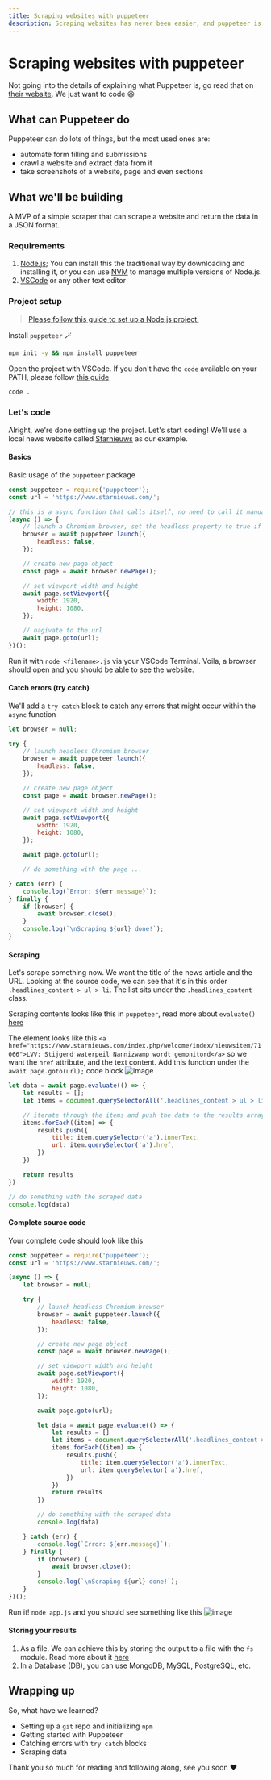 ```yaml
---
title: Scraping websites with puppeteer
description: Scraping websites has never been easier, and puppeteer is one of the best tool to use for it.
---
```


# Scraping websites with puppeteer

Not going into the details of explaining what Puppeteer is, go read that on [their website](https://pptr.dev/). We just want to code :laughing: 

## What can Puppeteer do

Puppeteer can do lots of things, but the most used ones are:

- automate form filling and submissions
- crawl a website and extract data from it
- take screenshots of a website, page and even sections

## What we'll be building

A MVP of a simple scraper that can scrape a website and return the data in a JSON format.

### Requirements

1. [Node.js](https://nodejs.org/en/); You can install this the traditional way by downloading and installing it, or you can use [NVM](https://github.com/nvm-sh/nvm) to manage multiple versions of Node.js.
2. [VSCode](https://code.visualstudio.com/) or any other text editor



### Project setup

> [Please follow this guide to set up a Node.js project.](/coding/nodejs-proj-setup/)

Install `puppeteer` :magic_wand:
```bash
npm init -y && npm install puppeteer
```

Open the project with VSCode. If you don't have the `code` available on your PATH, please follow [this guide](https://vscode-docs.readthedocs.io/en/latest/editor/setup/) 

```bash
code .
```

### Let's code
Alright, we're done setting up the project. Let's start coding! We'll use a local news website called [Starnieuws](https://www.starnieuws.com/) as our example.

#### Basics

Basic usage of the `puppeteer` package
```js
const puppeteer = require('puppeteer');
const url = 'https://www.starnieuws.com/';

// this is a async function that calls itself, no need to call it manually
(async () => {
    // launch a Chromium browser, set the headless property to true if you're deploying to production
    browser = await puppeteer.launch({
        headless: false,
    });

    // create new page object
    const page = await browser.newPage();

    // set viewport width and height
    await page.setViewport({
        width: 1920,
        height: 1080,
    });

    // nagivate to the url
    await page.goto(url);
})();
```

Run it with `node <filename>.js` via your VSCode Terminal. Voila, a browser should open and you should be able to see the website.

#### Catch errors (try catch)

We'll add a `try catch` block to catch any errors that might occur within the `async` function
```js
let browser = null;

try {
    // launch headless Chromium browser
    browser = await puppeteer.launch({
        headless: false,
    });

    // create new page object
    const page = await browser.newPage();

    // set viewport width and height
    await page.setViewport({
        width: 1920,
        height: 1080,
    });

    await page.goto(url);

    // do something with the page ...

} catch (err) {
    console.log(`Error: ${err.message}`);
} finally {
    if (browser) {
        await browser.close();
    }
    console.log(`\nScraping ${url} done!`);
}
```

#### Scraping 

Let's scrape something now. We want the title of the news article and the URL. Looking at the source code, we can see that it's in this order `.headlines_content > ul > li`. The list sits under the `.headlines_content` class.

Scraping contents looks like this in `puppeteer`, read more about `evaluate()` [here](https://pptr.dev/api/puppeteer.page.evaluate)

The element looks like this `<a href="https://www.starnieuws.com/index.php/welcome/index/nieuwsitem/71066">LVV: Stijgend waterpeil Nannizwamp wordt gemonitord</a>` so we want the `href` attribute, and the text content. Add this function under the `await page.goto(url);` code block
![image](https://user-images.githubusercontent.com/11035568/179430456-5289269d-617c-46eb-9c9c-35ced0fd892c.png)

```js
let data = await page.evaluate(() => {
    let results = [];
    let items = document.querySelectorAll('.headlines_content > ul > li');

    // iterate through the items and push the data to the results array
    items.forEach((item) => {
        results.push({
            title: item.querySelector('a').innerText,
            url: item.querySelector('a').href,
        })
    })

    return results
})

// do something with the scraped data
console.log(data)
```

#### Complete source code
Your complete code should look like this

```js title="app.js"
const puppeteer = require('puppeteer');
const url = 'https://www.starnieuws.com/';

(async () => {
    let browser = null;

    try {
        // launch headless Chromium browser
        browser = await puppeteer.launch({
            headless: false,
        });

        // create new page object
        const page = await browser.newPage();

        // set viewport width and height
        await page.setViewport({
            width: 1920,
            height: 1080,
        });

        await page.goto(url);

        let data = await page.evaluate(() => {
            let results = []
            let items = document.querySelectorAll('.headlines_content > ul > li')
            items.forEach((item) => {
                results.push({
                    title: item.querySelector('a').innerText,
                    url: item.querySelector('a').href,
                })
            })
            return results
        })

        // do something with the scraped data
        console.log(data)

    } catch (err) {
        console.log(`Error: ${err.message}`);
    } finally {
        if (browser) {
            await browser.close();
        }
        console.log(`\nScraping ${url} done!`);
    }
})();

```

Run it! `node app.js` and you should see something like this
![image](https://user-images.githubusercontent.com/11035568/179430423-ac100a09-2d9e-4c5d-aae8-d48dfaf9d9d0.png)

#### Storing your results
1. As a file. We can achieve this by storing the output to a file with the `fs` module. Read more about it [here](https://nodejs.dev/learn/the-nodejs-fs-module)
2. In a Database (DB), you can use MongoDB, MySQL, PostgreSQL, etc.

## Wrapping up

So, what have we learned?


- Setting up a `git` repo and initializing `npm`
- Getting started with Puppeteer
- Catching errors with `try catch` blocks
- Scraping data

Thank you so much for reading and following along, see you soon :heart:
